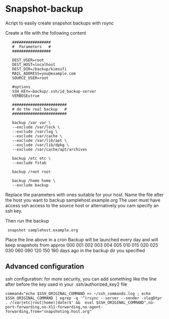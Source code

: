 Snapshot-backup
===============

Acript to easily create snapshot backups with rsync

Create a file with the following content 

       #################
       #  Parameters   #
       #################
       
       DEST_USER=root
       DEST_HOST=localhost
       DEST_DIR=/backup/kimsufi
       MAIL_ADDRESS=you@example.com
       SOURCE_USER=root
       
       #options
       SSH_KEY=~backup/.ssh/id_backup-server
       VERBOSE=true
       
       ########################
       # do the real backup   #
       ########################
       
       backup /var var \
       --exclude /var/lock \
       --exclude /var/log \
       --exclude /var/cache \
       --exclude /var/lib/apt \
       --exclude /var/lib/dpkg \
       --exclude /var/cache/apt/archives
       
       backup /etc etc \
       --exclude fstab
       
       backup /root root
       
       backup /home home \
       --exclude backup 

Replace the parameters with ones suitable for your host.
Name the file after the host you want to backup samplehost.example.org
The user must have access ssh access to the source host or alternatively you cam specify an ssh key.

Then run the backup 

     snapshot samplehost.example.org

Place the line above in a cron
Backup will be launched every day and will keep snapshots from approx
000 001 002 003 004 005 010 015 020 025 030 060 090 120 150 180 days ago in the backup dir you specified

Advanced configuration
----------------------

ssh configuration: for more security,  you can add something like the line after before the key used in your .ssh/authorized_key2 file

    command="echo $SSH_ORIGINAL_COMMAND >> ~/ssh_commands.log ; echo $SSH_ORIGINAL_COMMAND | egrep -q '^(rsync --server --sender -vlogDtpr . /(var|etc|root|home)|date)$' &&  eval $SSH_ORIGINAL_COMMAND",no-port-forwarding,no-X11-forwarding,no-agent-forwarding,from="snapshoting.host.org" 

